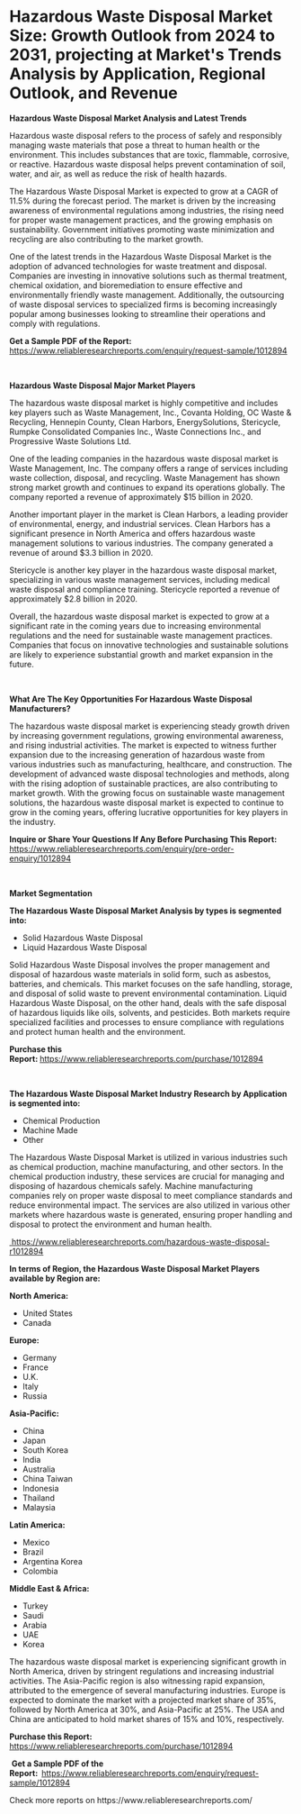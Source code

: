 <p><h1>Hazardous Waste Disposal Market Size: Growth Outlook from 2024 to 2031, projecting at Market's Trends Analysis by Application, Regional Outlook, and Revenue</h1></p><p><strong>Hazardous Waste Disposal Market Analysis and Latest Trends</strong></p>
<p><p>Hazardous waste disposal refers to the process of safely and responsibly managing waste materials that pose a threat to human health or the environment. This includes substances that are toxic, flammable, corrosive, or reactive. Hazardous waste disposal helps prevent contamination of soil, water, and air, as well as reduce the risk of health hazards.</p><p>The Hazardous Waste Disposal Market is expected to grow at a CAGR of 11.5% during the forecast period. The market is driven by the increasing awareness of environmental regulations among industries, the rising need for proper waste management practices, and the growing emphasis on sustainability. Government initiatives promoting waste minimization and recycling are also contributing to the market growth.</p><p>One of the latest trends in the Hazardous Waste Disposal Market is the adoption of advanced technologies for waste treatment and disposal. Companies are investing in innovative solutions such as thermal treatment, chemical oxidation, and bioremediation to ensure effective and environmentally friendly waste management. Additionally, the outsourcing of waste disposal services to specialized firms is becoming increasingly popular among businesses looking to streamline their operations and comply with regulations.</p></p>
<p><strong>Get a Sample PDF of the Report:&nbsp;</strong> <a href="https://www.reliableresearchreports.com/enquiry/request-sample/1012894">https://www.reliableresearchreports.com/enquiry/request-sample/1012894</a></p>
<p>&nbsp;</p>
<p><strong>Hazardous Waste Disposal Major Market Players</strong></p>
<p><p>The hazardous waste disposal market is highly competitive and includes key players such as Waste Management, Inc., Covanta Holding, OC Waste & Recycling, Hennepin County, Clean Harbors, EnergySolutions, Stericycle, Rumpke Consolidated Companies Inc., Waste Connections Inc., and Progressive Waste Solutions Ltd.</p><p>One of the leading companies in the hazardous waste disposal market is Waste Management, Inc. The company offers a range of services including waste collection, disposal, and recycling. Waste Management has shown strong market growth and continues to expand its operations globally. The company reported a revenue of approximately $15 billion in 2020.</p><p>Another important player in the market is Clean Harbors, a leading provider of environmental, energy, and industrial services. Clean Harbors has a significant presence in North America and offers hazardous waste management solutions to various industries. The company generated a revenue of around $3.3 billion in 2020.</p><p>Stericycle is another key player in the hazardous waste disposal market, specializing in various waste management services, including medical waste disposal and compliance training. Stericycle reported a revenue of approximately $2.8 billion in 2020.</p><p>Overall, the hazardous waste disposal market is expected to grow at a significant rate in the coming years due to increasing environmental regulations and the need for sustainable waste management practices. Companies that focus on innovative technologies and sustainable solutions are likely to experience substantial growth and market expansion in the future.</p></p>
<p>&nbsp;</p>
<p><strong>What Are The Key Opportunities For Hazardous Waste Disposal Manufacturers?</strong></p>
<p><p>The hazardous waste disposal market is experiencing steady growth driven by increasing government regulations, growing environmental awareness, and rising industrial activities. The market is expected to witness further expansion due to the increasing generation of hazardous waste from various industries such as manufacturing, healthcare, and construction. The development of advanced waste disposal technologies and methods, along with the rising adoption of sustainable practices, are also contributing to market growth. With the growing focus on sustainable waste management solutions, the hazardous waste disposal market is expected to continue to grow in the coming years, offering lucrative opportunities for key players in the industry.</p></p>
<p><strong>Inquire or Share Your Questions If Any Before Purchasing This Report:</strong> <a href="https://www.reliableresearchreports.com/enquiry/pre-order-enquiry/1012894">https://www.reliableresearchreports.com/enquiry/pre-order-enquiry/1012894</a></p>
<p>&nbsp;</p>
<p><strong>Market Segmentation</strong></p>
<p><strong>The Hazardous Waste Disposal Market Analysis by types is segmented into:</strong></p>
<p><ul><li>Solid Hazardous Waste Disposal</li><li>Liquid Hazardous Waste Disposal</li></ul></p>
<p><p>Solid Hazardous Waste Disposal involves the proper management and disposal of hazardous waste materials in solid form, such as asbestos, batteries, and chemicals. This market focuses on the safe handling, storage, and disposal of solid waste to prevent environmental contamination. Liquid Hazardous Waste Disposal, on the other hand, deals with the safe disposal of hazardous liquids like oils, solvents, and pesticides. Both markets require specialized facilities and processes to ensure compliance with regulations and protect human health and the environment.</p></p>
<p><strong>Purchase this Report:&nbsp;</strong><a href="https://www.reliableresearchreports.com/purchase/1012894">https://www.reliableresearchreports.com/purchase/1012894</a></p>
<p>&nbsp;</p>
<p><strong>The Hazardous Waste Disposal Market Industry Research by Application is segmented into:</strong></p>
<p><ul><li>Chemical Production</li><li>Machine Made</li><li>Other</li></ul></p>
<p><p>The Hazardous Waste Disposal Market is utilized in various industries such as chemical production, machine manufacturing, and other sectors. In the chemical production industry, these services are crucial for managing and disposing of hazardous chemicals safely. Machine manufacturing companies rely on proper waste disposal to meet compliance standards and reduce environmental impact. The services are also utilized in various other markets where hazardous waste is generated, ensuring proper handling and disposal to protect the environment and human health.</p></p>
<p><a href="https://www.reliableresearchreports.com/hazardous-waste-disposal-r1012894">&nbsp;https://www.reliableresearchreports.com/hazardous-waste-disposal-r1012894</a></p>
<p><strong>In terms of Region, the Hazardous Waste Disposal Market Players available by Region are:</strong></p>
<p>
    <p> <strong> North America: </strong>
        <ul>
            <li>United States</li>
            <li>Canada</li>
        </ul>
        </p> 
    <p> <strong> Europe: </strong>
        <ul>
            <li>Germany</li>
            <li>France</li>
            <li>U.K.</li>
            <li>Italy</li>
            <li>Russia</li>
        </ul>
        </p> 
    <p> <strong> Asia-Pacific: </strong>
        <ul>
            <li>China</li>
            <li>Japan</li>
            <li>South Korea</li>
            <li>India</li>
            <li>Australia</li>
            <li>China Taiwan</li>
            <li>Indonesia</li>
            <li>Thailand</li>
            <li>Malaysia</li>
        </ul>
        </p> 
    <p> <strong> Latin America: </strong>
        <ul>
            <li>Mexico</li>
            <li>Brazil</li>
            <li>Argentina Korea</li>
            <li>Colombia</li>
        </ul>
        </p> 
    <p> <strong> Middle East & Africa: </strong>
        <ul>
            <li>Turkey</li>
            <li>Saudi</li>
            <li>Arabia</li>
            <li>UAE</li>
            <li>Korea</li>
        </ul>
    </p>
    </p>
<p><p>The hazardous waste disposal market is experiencing significant growth in North America, driven by stringent regulations and increasing industrial activities. The Asia-Pacific region is also witnessing rapid expansion, attributed to the emergence of several manufacturing industries. Europe is expected to dominate the market with a projected market share of 35%, followed by North America at 30%, and Asia-Pacific at 25%. The USA and China are anticipated to hold market shares of 15% and 10%, respectively.</p></p>
<p><strong>Purchase this Report: </strong><a href="https://www.reliableresearchreports.com/purchase/1012894">https://www.reliableresearchreports.com/purchase/1012894</a></p>
<p>&nbsp;<strong>Get a Sample PDF of the Report:&nbsp;&nbsp;</strong><a href="https://www.reliableresearchreports.com/enquiry/request-sample/1012894">https://www.reliableresearchreports.com/enquiry/request-sample/1012894</a></p>
<p><strong></strong></p>
<p>Check more reports on https://www.reliableresearchreports.com/</p>